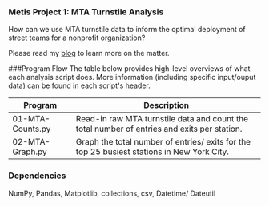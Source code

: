 ### Metis Project 1: MTA Turnstile Analysis
How can we use MTA turnstile data to inform the optimal deployment of street teams for a nonprofit organization?

Please read my [blog](http://www.huguedata.com/2016/04/15/the-double-edged-sword-of-data/) to learn more on the matter.


###Program Flow
The table below provides high-level overviews of what each analysis script does. More information (including specific input/ouput data) can be found in each script's header.


Program 	| Description | 
----------- | ----------- |
01-MTA-Counts.py | Read-in raw MTA turnstile data and count the total number of entries and exits per station.
02-MTA-Graph.py | Graph the total number of entries/ exits for the top 25 busiest stations in New York City.


### Dependencies
NumPy, Pandas, Matplotlib, collections, csv, Datetime/ Dateutil
